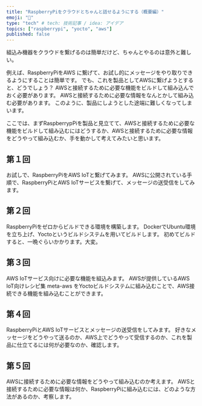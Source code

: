 ```yaml
---
title: "RaspberryPiをクラウドとちゃんと話せるようにする（概要編）"
emoji: "📘"
type: "tech" # tech: 技術記事 / idea: アイデア
topics: ["raspberrypi", "yocto", "aws"]
published: false
---
```

組込み機器をクラウドを繋げるのは簡単だけど、ちゃんとやるのは意外と難しい。

例えば、RaspberryPiをAWS に繋げて、お試し的にメッセージをやり取りできるようにすることは簡単です。
でも、これを製品としてAWSに繋げようとすると、どうでしょう？
AWSと接続するために必要な機能をビルドして組み込んでおく必要があります。
AWSと接続するために必要な情報をなんとかして組み込む必要があります。
このように、製品にしようとした途端に難しくなってしまいます。

ここでは、まずRaspberrypPiを製品と見立てて、AWSと接続するために必要な機能をビルドして組み込むにはどうするか、AWSと接続するために必要な情報をどうやって組み込むか、手を動かして考えてみたいと思います。

## 第１回
お試しで、RaspberryPiをAWS IoTと繋げてみます。
AWSに公開されている手順で、RaspberryPiとAWS IoTサービスを繋げて、メッセージの送受信をしてみます。

## 第２回
RaspberryPiをゼロからビルドできる環境を構築します。
DockerでUbuntu環境を立ち上げ、Yoctoというビルドシステムを用いてビルドします。
初めてビルドすると、一晩ぐらいかかります。大変。

## 第３回
AWS IoTサービス向けに必要な機能を組込みます。
AWSが提供しているAWS IoT向けレシピ集 meta-aws をYoctoビルドシステムに組み込むことで、AWS接続できる機能を組み込むことができます。

## 第４回
RaspberryPiとAWS IoTサービスとメッセージの送受信をしてみます。
好きなメッセージをどうやって送るのか、AWS上でどうやって受信するのか、これを製品に仕立てるには何が必要なのか、確認します。

## 第５回
AWSに接続するために必要な情報をどうやって組み込むのか考えます。
AWSと接続するために必要な情報は何か、RaspberryPiに組み込むには、どのような方法があるのか、考察します。